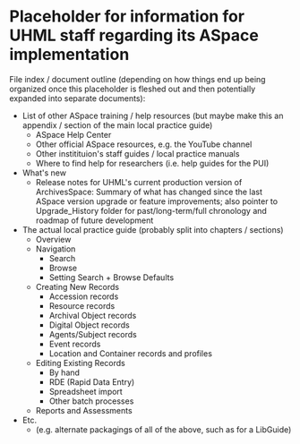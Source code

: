 # Placeholder for information for UHML staff regarding its ASpace implementation

File index / document outline (depending on how things end up being organized once this placeholder is fleshed out and then potentially expanded into separate documents):

- List of other ASpace training / help resources (but maybe make this an appendix / section of the main local practice guide)
  - ASpace Help Center
  - Other official ASpace resources, e.g. the YouTube channel
  - Other institituion's staff guides / local practice manuals
  - Where to find help for researchers (i.e. help guides for the PUI)
- What's new
  - Release notes for UHML's current production version of ArchivesSpace: Summary of what has changed since the last ASpace version upgrade or feature improvements; also pointer to Upgrade_History folder for past/long-term/full chronology and roadmap of future development
- The actual local practice guide (probably split into chapters / sections)
  - Overview
  - Navigation
    - Search
    - Browse
    - Setting Search + Browse Defaults
  - Creating New Records
    - Accession records
    - Resource records
    - Archival Object records
    - Digital Object records
    - Agents/Subject records
    - Event records
    - Location and Container records and profiles
  - Editing Existing Records
    - By hand
    - RDE (Rapid Data Entry)
    - Spreadsheet import
    - Other batch processes
  - Reports and Assessments
- Etc.
  - (e.g. alternate packagings of all of the above, such as for a LibGuide)
